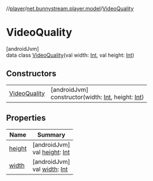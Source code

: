 //[player](../../../index.md)/[net.bunnystream.player.model](../index.md)/[VideoQuality](index.md)

# VideoQuality

[androidJvm]\
data class [VideoQuality](index.md)(val width: [Int](https://kotlinlang.org/api/latest/jvm/stdlib/kotlin-stdlib/kotlin/-int/index.html), val height: [Int](https://kotlinlang.org/api/latest/jvm/stdlib/kotlin-stdlib/kotlin/-int/index.html))

## Constructors

| | |
|---|---|
| [VideoQuality](-video-quality.md) | [androidJvm]<br>constructor(width: [Int](https://kotlinlang.org/api/latest/jvm/stdlib/kotlin-stdlib/kotlin/-int/index.html), height: [Int](https://kotlinlang.org/api/latest/jvm/stdlib/kotlin-stdlib/kotlin/-int/index.html)) |

## Properties

| Name | Summary |
|---|---|
| [height](height.md) | [androidJvm]<br>val [height](height.md): [Int](https://kotlinlang.org/api/latest/jvm/stdlib/kotlin-stdlib/kotlin/-int/index.html) |
| [width](width.md) | [androidJvm]<br>val [width](width.md): [Int](https://kotlinlang.org/api/latest/jvm/stdlib/kotlin-stdlib/kotlin/-int/index.html) |
